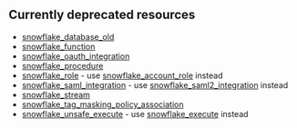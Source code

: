 ## Currently deprecated resources

- [snowflake_database_old](./docs/resources/database_old)
- [snowflake_function](./docs/resources/function)
- [snowflake_oauth_integration](./docs/resources/oauth_integration)
- [snowflake_procedure](./docs/resources/procedure)
- [snowflake_role](./docs/resources/role) - use [snowflake_account_role](./docs/resources/account_role) instead
- [snowflake_saml_integration](./docs/resources/saml_integration) - use [snowflake_saml2_integration](./docs/resources/saml2_integration) instead
- [snowflake_stream](./docs/resources/stream)
- [snowflake_tag_masking_policy_association](./docs/resources/tag_masking_policy_association)
- [snowflake_unsafe_execute](./docs/resources/unsafe_execute) - use [snowflake_execute](./docs/resources/execute) instead
